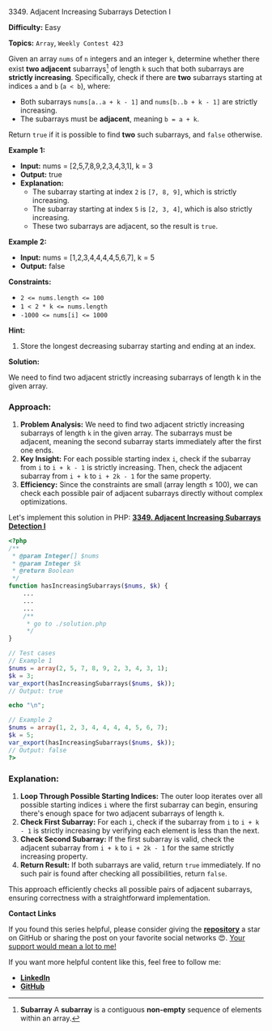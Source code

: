 3349\. Adjacent Increasing Subarrays Detection I

**Difficulty:** Easy

**Topics:** `Array`, `Weekly Contest 423`

Given an array `nums` of `n` integers and an integer `k`, determine whether there exist **two adjacent** subarrays[^1] of length `k` such that both subarrays are **strictly increasing**. Specifically, check if there are **two** subarrays starting at indices `a` and `b` (`a < b`), where:

- Both subarrays `nums[a..a + k - 1]` and `nums[b..b + k - 1]` are strictly increasing.
- The subarrays must be **adjacent**, meaning `b = a + k`.

Return `true` if it is possible to find **two** such subarrays, and `false` otherwise.

**Example 1:**

- **Input:** nums = [2,5,7,8,9,2,3,4,3,1], k = 3
- **Output:** true
- **Explanation:**
  - The subarray starting at index `2` is `[7, 8, 9]`, which is strictly increasing.
  - The subarray starting at index `5` is `[2, 3, 4]`, which is also strictly increasing.
  - These two subarrays are adjacent, so the result is `true`.


**Example 2:**

- **Input:** nums = [1,2,3,4,4,4,4,5,6,7], k = 5
- **Output:** false

**Constraints:**

- `2 <= nums.length <= 100`
- `1 < 2 * k <= nums.length`
- `-1000 <= nums[i] <= 1000`



**Hint:**
1. Store the longest decreasing subarray starting and ending at an index.



[^1]: **Subarray** A **subarray** is a contiguous **non-empty** sequence of elements within an array.


**Solution:**

We need to find two adjacent strictly increasing subarrays of length k in the given array.

### Approach:

1. **Problem Analysis:** We need to find two adjacent strictly increasing subarrays of length `k` in the given array. The subarrays must be adjacent, meaning the second subarray starts immediately after the first one ends.
2. **Key Insight:** For each possible starting index `i`, check if the subarray from `i` to `i + k - 1` is strictly increasing. Then, check the adjacent subarray from `i + k` to `i + 2k - 1` for the same property.
3. **Efficiency:** Since the constraints are small (array length ≤ 100), we can check each possible pair of adjacent subarrays directly without complex optimizations.

Let's implement this solution in PHP: **[3349. Adjacent Increasing Subarrays Detection I](https://github.com/mah-shamim/leet-code-in-php/tree/main/algorithms/003349-adjacent-increasing-subarrays-detection-i/solution.php)**

```php
<?php
/**
 * @param Integer[] $nums
 * @param Integer $k
 * @return Boolean
 */
function hasIncreasingSubarrays($nums, $k) {
    ...
    ...
    ...
    /**
     * go to ./solution.php
     */
}

// Test cases
// Example 1
$nums = array(2, 5, 7, 8, 9, 2, 3, 4, 3, 1);
$k = 3;
var_export(hasIncreasingSubarrays($nums, $k));
// Output: true

echo "\n";

// Example 2
$nums = array(1, 2, 3, 4, 4, 4, 4, 5, 6, 7);
$k = 5;
var_export(hasIncreasingSubarrays($nums, $k));
// Output: false
?>
```

### Explanation:

1. **Loop Through Possible Starting Indices:** The outer loop iterates over all possible starting indices `i` where the first subarray can begin, ensuring there's enough space for two adjacent subarrays of length `k`.
2. **Check First Subarray:** For each `i`, check if the subarray from `i` to `i + k - 1` is strictly increasing by verifying each element is less than the next.
3. **Check Second Subarray:** If the first subarray is valid, check the adjacent subarray from `i + k` to `i + 2k - 1` for the same strictly increasing property.
4. **Return Result:** If both subarrays are valid, return `true` immediately. If no such pair is found after checking all possibilities, return `false`.

This approach efficiently checks all possible pairs of adjacent subarrays, ensuring correctness with a straightforward implementation.

**Contact Links**

If you found this series helpful, please consider giving the **[repository](https://github.com/mah-shamim/leet-code-in-php)** a star on GitHub or sharing the post on your favorite social networks 😍. [Your support would mean a lot to me!](https://jackaltimer.com/hzk8jsphf8?key=5ba736283dafd7f94a84865e3cc3d775)

If you want more helpful content like this, feel free to follow me:

- **[LinkedIn](https://www.linkedin.com/in/arifulhaque/)**
- **[GitHub](https://github.com/mah-shamim)**